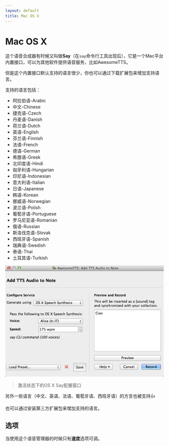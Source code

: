 ```yaml
---
layout: default
title: Mac OS X
---
```

# Mac OS X

<!-- The Speech Synthesis Manager, sometimes known as Say (after the  `say` command-line tool), is a built-in interface in  Apple&rsquo;s Mac OS X operating system to allow desktop programs like  AwesomeTTS access to voices for text-to-speech playback. -->

这个语音合成器有时候又叫做**Say**（在`say`命令行工具出现后），它是一个Mac平台内置接口，可以为其他软件提供语音服务，比如AwesomeTTS。

<!-- While Mac OS X comes built-in with the ability to use the Speech Synthesis  Manager, it usually only ships with one or a small handful of voices. You  can make additional voices available in the Speech Synthesis Manager by  downloading alternate voices in OS X&rsquo;s System Preferences.  -->

但是这个内置接口默认支持的语言很少，你也可以通过下载扩展包来增加支持语言。

<!-- Supported  languages include: -->

支持的语言包括：

* 阿拉伯语-Arabic
* 中文-Chinese
* 捷克语-Czech
* 丹麦语-Danish
* 荷兰语-Dutch
* 英语-English
* 芬兰语-Finnish
* 法语-French
* 德语-German
* 希腊语-Greek
* 北印度语-Hindi
* 匈牙利语-Hungarian
* 印尼语-Indonesian
* 意大利语-Italian
* 日语-Japanese
* 韩语-Korean
* 挪威语-Norwegian
* 波兰语-Polish
* 葡萄牙语-Portuguese
* 罗马尼亚语-Romanian
* 俄语-Russian
* 斯洛伐克语-Slovak
* 西班牙语-Spanish
* 瑞典语-Swedish
* 泰语-Thai
* 土耳其语-Turkish 

![AwesomeTTS note editor dialog with the OS X Say service activated](/assets/images/services.say.png)
<!-- &ldquo;Add TTS Audio to Note&rdquo; dialog with the OS X      Speech Synthesis service activated -->

> 激活状态下的OS X Say配置窗口

<!-- Some additional regional dialects of some languages (Chinese, English,  French, Portuguese, Spanish) are also available. -->

另外一些语言（中文、英语、法语、葡萄牙语、西班牙语）的方言也被支持:+1:

<!-- Additional voices are also available from third-party vendors. -->

也可以通过安装第三方扩展包来增加支持的语言。

<!-- ## Options -->

## 选项

<!-- When using the Speech Synthesis Manager, only the **Speed** of  the voice is available for adjustment. -->

当使用这个语音管理器的时候只有**速度**选项可调。